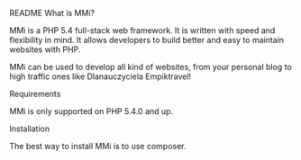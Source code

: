 README
What is MMi?

MMi is a PHP 5.4 full-stack web framework. It is written with speed and flexibility in mind. It allows developers to build better and easy to maintain websites with PHP.

MMi can be used to develop all kind of websites, from your personal blog to high traffic ones like Dlanauczyciela Empiktravel!

Requirements

MMi is only supported on PHP 5.4.0 and up.

Installation

The best way to install MMi is to use composer.